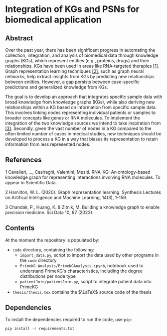 # Integration of KGs and PSNs for biomedical application

## Abstract
Over the past year, there has been significant progress in automating the collection, integration, and analysis of biomedical data through knowledge graphs (KGs), which represent entities (e.g., proteins, drugs) and their relationships. KGs have been used in areas like RNA-targeted therapies [[1]](#fn1). Graph representation learning techniques [[2]](#fn1), such as graph neural networks, help extract insights from KGs by predicting new relationships between entities. However, a gap persists between case-specific predictions and generalized knowledge from KGs.

The goal is to develop an approach that integrates specific sample data with broad knowledge from knowledge graphs (KGs), while also deriving new relationships within a KG based on information from specific sample data. This involves linking nodes representing individual patients or samples to broader concepts like genes or RNA molecules. To implement the integration of the two knowledge sources we intend to take inspiration from [[3]](#fn1). Secondly, given the vast number of nodes in a KG compared to the often limited number of cases in medical studies, new techniques should be developed to process a KG in a way that biases its representation to retain information from less represented nodes.

## References
<a name="fn1">1</a> Cavalleri, ..., Casiraghi, Valentini, Mesiti. RNA-KG: An ontology-based knowledge graph for representing interactions involving RNA molecules. To appear in Scientific Data. 

<a name="fn1">2</a> Hamilton, W. L. (2020). Graph representation learning. Synthesis Lectures on Artifical Intelligence and Machine Learning, 14(3), 1-159.

<a name="fn1">3</a> Chandak, P., Huang, K. & Zitnik, M. Building a knowledge graph to enable precision medicine. Sci Data 10, 67 (2023).

## Contents
At the moment the repository is populated by:
* `code` directory, containing the following:
    * `import_data.py`, script to import the data used by other programs in the `code` directory
    * `PrimeKG_Analysis/PrimeKGAnalysis.ipynb`, notebook used to understand PrimeKG's characteristics, including the degree distributions per node type
    * `patientJoin/patientJoin.py`, script to integrate patient data into PrimeKG
* `thesis/thesis.tex` contains the $\LaTeX$ source code of the thesis

## Dependencies
To install the dependencies required to run the code, use `pip`:

```pip install -r requirements.txt```